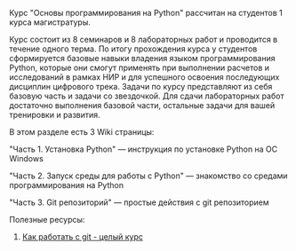 Курс "Основы программирования на Python" рассчитан на студентов 1 курса магистратуры. 

Курс состоит из 8 семинаров и 8 лабораторных работ и проводится в течение одного терма. По итогу прохождения курса у студентов сформируется базовые навыки владения языком программирования Python, которые они смогут применять при выполнении расчетов и исследований в рамках НИР и для успешного освоения последующих дисциплин цифрового трека. Задачи по курсу представляют из себя базовую часть и задачи со звездочкой. Для сдачи лабораторных работ достаточно выполнения базовой части, остальные задачи для вашей тренировки и развития.

В этом разделе есть 3 Wiki страницы:

"Часть 1. Установка Python" — инструкция по установке Python на ОС Windows

"Часть 2. Запуск среды для работы с Python" — знакомство со средами программирования на Python

"Часть 3. Git репозиторий" — простые действия с git репозиторием


Полезные ресурсы:

1. [Как работать с git - целый курс](https://webdevkin.ru/courses/git/start)
